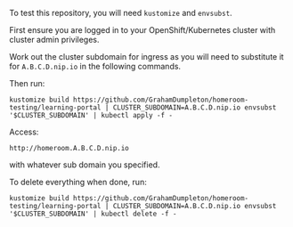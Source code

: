 To test this repository, you will need `kustomize` and `envsubst`.

First ensure you are logged in to your OpenShift/Kubernetes cluster
with cluster admin privileges.

Work out the cluster subdomain for ingress as you will need to substitute
it for `A.B.C.D.nip.io` in the following commands.

Then run:

```
kustomize build https://github.com/GrahamDumpleton/homeroom-testing/learning-portal | CLUSTER_SUBDOMAIN=A.B.C.D.nip.io envsubst '$CLUSTER_SUBDOMAIN' | kubectl apply -f -
```

Access:

```
http://homeroom.A.B.C.D.nip.io
```

with whatever sub domain you specified.

To delete everything when done, run:

```
kustomize build https://github.com/GrahamDumpleton/homeroom-testing/learning-portal | CLUSTER_SUBDOMAIN=A.B.C.D.nip.io envsubst '$CLUSTER_SUBDOMAIN' | kubectl delete -f -
```
